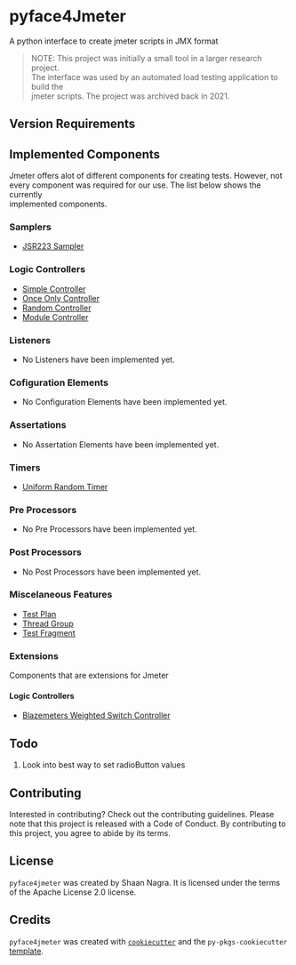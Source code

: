 # pyface4Jmeter
A python interface to create jmeter scripts in JMX format

> NOTE: This project was initially a small tool in a larger research project.   </br>
> The interface was used by an automated load testing application to build the  </br>
> jmeter scripts. The project was archived back in 2021.

## Version Requirements


## Implemented Components

Jmeter offers alot of different components for creating tests. However, not     </br>
every component was required for our use. The list below shows the currently    </br>
implemented components.

### Samplers
*  [JSR223 Sampler](https://jmeter.apache.org/usermanual/component_reference.html#JSR223_Sampler)

### Logic Controllers
* [Simple Controller](https://jmeter.apache.org/usermanual/component_reference.html#Simple_Controller)
* [Once Only Controller](https://jmeter.apache.org/usermanual/component_reference.html#Once_Only_Controller)
* [Random Controller](https://jmeter.apache.org/usermanual/component_reference.html#Random_Controller)
* [Module Controller](https://jmeter.apache.org/usermanual/component_reference.html#Module_Controller)

### Listeners
* No Listeners have been implemented yet.
### Cofiguration Elements
* No Configuration Elements have been implemented yet.
### Assertations
* No Assertation Elements have been implemented yet.
### Timers
* [Uniform Random Timer](https://jmeter.apache.org/usermanual/component_reference.html#Uniform_Random_Timer)

### Pre Processors
* No Pre Processors have been implemented yet.
### Post Processors
* No Post Processors have been implemented yet.
### Miscelaneous Features
* [Test Plan](https://jmeter.apache.org/usermanual/component_reference.html#Test_Plan)
* [Thread Group](https://jmeter.apache.org/usermanual/component_reference.html#Thread_Group)
* [Test Fragment](https://jmeter.apache.org/usermanual/component_reference.html#Test_Fragment)

### Extensions

Components that are extensions for Jmeter

#### Logic Controllers
* [Blazemeters Weighted Switch Controller]()







## Todo

1. Look into best way to set radioButton values

## Contributing

Interested in contributing? Check out the contributing guidelines. Please note that this project is released with a Code of Conduct. By contributing to this project, you agree to abide by its terms.

## License

`pyface4jmeter` was created by Shaan Nagra. It is licensed under the terms of the Apache License 2.0 license.

## Credits

`pyface4jmeter` was created with [`cookiecutter`](https://cookiecutter.readthedocs.io/en/latest/) and the `py-pkgs-cookiecutter` [template](https://github.com/py-pkgs/py-pkgs-cookiecutter).

